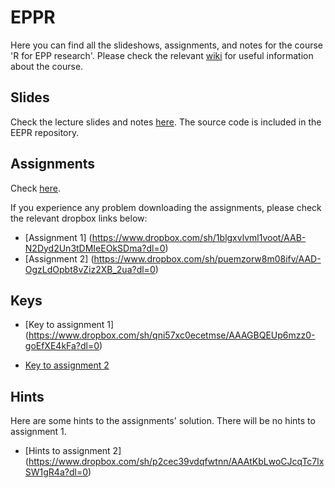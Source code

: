 # EPPR

Here you can find all the slideshows, assignments, and notes for the course 'R for EPP research'.
Please check the relevant [wiki](https://github.com/AngelosPsy/EPPR/wiki) for useful information
about the course.

## Slides
Check the lecture slides and notes [here](https://github.com/AngelosPsy/EPPR/wiki/Lectures). The source code is included
  in the EEPR repository.
  
## Assignments
Check [here](https://github.com/AngelosPsy/EPPR/tree/master/Assignments).

If you experience any problem downloading the assignments, please check the relevant
dropbox links below:

* [Assignment 1] (https://www.dropbox.com/sh/1blgxvlvml1voot/AAB-N2Dyd2Un3tDMIeEOkSDma?dl=0)
* [Assignment 2] (https://www.dropbox.com/sh/puemzorw8m08ifv/AAD-OgzLdOpbt8vZiz2XB_2ua?dl=0)

## Keys

* [Key to assignment 1] (https://www.dropbox.com/sh/qni57xc0ecetmse/AAAGBQEUp6mzz0-goEfXE4kFa?dl=0)

* [Key to assignment 2](https://www.dropbox.com/sh/x0y69gg9sspky1f/AABAliE7D-0TYRU_tCwfZ3ana?dl=0)

## Hints

Here are some hints to the assignments' solution. There will be no hints to assignment 1.

* [Hints to assignment 2] (https://www.dropbox.com/sh/p2cec39vdqfwtnn/AAAtKbLwoCJcqTc7lxSW1gR4a?dl=0)
